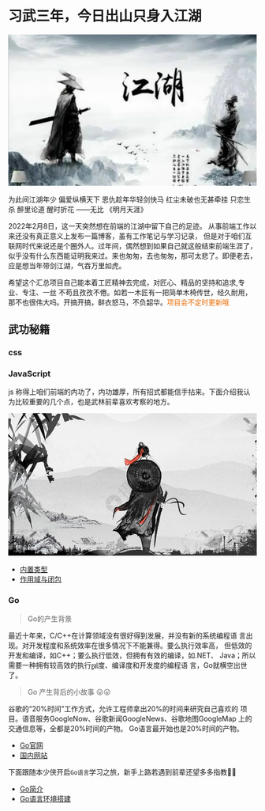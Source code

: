# 习武三年，今日出山只身入江湖
![first](./assets/hero_two.png)

为此间江湖年少 偏爱纵横天下 恩仇趁年华轻剑快马 红尘未破也无甚牵挂 只恋生杀 醉里论道 醒时折花 ——无比 《明月天涯》

2022年2月8日，这一天突然想在前端的江湖中留下自己的足迹。
从事前端工作以来还没有真正意义上发布一篇博客，虽有工作笔记与学习记录，
但是对于咱们互联网时代来说还是个圈外人。过年间，偶然想到如果自己就这般结束前端生涯了，似乎没有什么东西能证明我来过。来也匆匆，去也匆匆，那可太悲了。即便老去，应是想当年带剑江湖，气吞万里如虎。

希望这个汇总项目自己能本着工匠精神去完成，对匠心、精品的坚持和追求,专业、专注、一丝 不苟且孜孜不倦。如若一木匠有一把简单木椅传世，经久耐用，那不也很伟大吗。开搞开搞，鲜衣怒马，不负韶华。<font color=#e96900>项目会不定时更新哦</font>


## 武功秘籍

### css

### JavaScript

js 称得上咱们前端的内功了，内功雄厚，所有招式都能信手拈来。下面介绍我认为比较重要的几个点，也是武林前辈喜欢考察的地方。

![like](./assets/hero_one.png)

- [内置类型](./components/js/types.md)
- [作用域与闭包](./components/js/closures.md)

### Go

> Go的产生背景

最近十年来，C/C++在计算领域没有很好得到发展，并没有新的系统编程语 言出现。对开发程度和系统效率在很多情况下不能兼得。要么执行效率高， 但低效的开发和编译，如C++；要么执行低效，但拥有有效的编译，如.NET、
Java；所以需要一种拥有较高效的执行㏿度、编译度和开发度的编程语 言，Go就横空出世了。

> Go 产生背后的小故事 :stuck_out_tongue::stuck_out_tongue:

谷歌的“20%时间”工作方式，允许工程师拿出20%的时间来研究自己喜欢的 项目。语音服务GoogleNow、谷歌新闻GoogleNews、谷歌地图GoogleMap
上的交通信息等，全都是20%时间的产物。
Go语言最开始也是20%时间的产物。

- [Go官网](https://golang.org/)
- [国内网站](https://golang.google.cn)

下面跟随本少侠开启`Go语言`学习之旅，新手上路若遇到前辈还望多多指教:punch::punch:

- [Go简介](./components/go/introduce.md)
- [Go语言环境搭建](./components/go/install.md)

